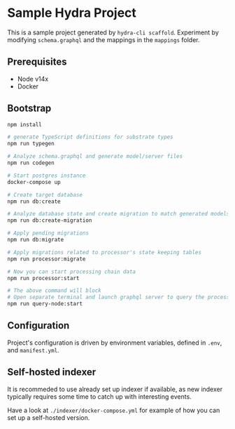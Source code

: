 # Sample Hydra Project

This is a sample project generated by `hydra-cli scaffold`. Experiment by modifying `schema.graphql` and the mappings in the `mappings` folder.

## Prerequisites

* Node v14x
* Docker

## Bootstrap

```bash
npm install

# generate TypeScript definitions for substrate types
npm run typegen

# Analyze schema.graphql and generate model/server files
npm run codegen

# Start postgres instance
docker-compose up

# Create target database
npm run db:create

# Analyze database state and create migration to match generated models
npm run db:create-migration

# Apply pending migrations
npm run db:migrate

# Apply migrations related to processor's state keeping tables
npm run processor:migrate

# Now you can start processing chain data
npm run processor:start

# The above command will block
# Open separate terminal and launch graphql server to query the processed data
npm run query-node:start
```

## Configuration

Project's configuration is driven by environment variables, defined in `.env`,
and `manifest.yml`.

## Self-hosted indexer

It is recommeded to use already set up indexer if available, as new indexer typically
requires some time to catch up with interesting events.

Have a look at `./indexer/docker-compose.yml` for example of how you can set up a self-hosted version.